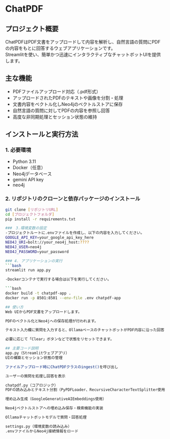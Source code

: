# ChatPDF

## プロジェクト概要  
ChatPDFはPDF文書をアップロードして内容を解析し、自然言語の質問にPDFの内容をもとに回答するウェブアプリケーションです。  
Streamlitを使い、簡単かつ迅速にインタラクティブなチャットボットUIを提供します。

## 主な機能  
- PDFファイルアップロード対応（.pdf形式）  
- アップロードされたPDFのテキストや画像を分割・処理  
- 文書内容をベクトル化しNeo4jのベクトルストアに保存  
- 自然言語の質問に対してPDFの内容を参照し回答  
- 高度な非同期処理とセッション状態の維持  

## インストールと実行方法

### 1. 必要環境  
- Python 3.11  
- Docker（任意）  
- Neo4jデータベース
- gemini API key
- neo4j

### 2. リポジトリのクローンと依存パッケージのインストール  
```bash
git clone [リポジトリURL]
cd [プロジェクトフォルダ]
pip install -r requirements.txt

###　3.環境変数の設定
-プロジェクトルートに.envファイルを作成し、以下の内容を入力してください。
GOOGLE_API_KEY=your_google_api_key_here
NEO4J_URI=bolt://your_neo4j_host:????
NEO4J_USER=neo4j
NEO4J_PASSWORD=your_password

### 4. アプリケーションの実行
```bash
streamlit run app.py

-Dockerコンテナで実行する場合は以下を実行してください。

```bash
docker build -t chatpdf-app .
docker run -p 8501:8501 --env-file .env chatpdf-app

## 使い方
Web UIからPDF文書をアップロードします。

PDFのベクトル化とNeo4jへの保存処理が行われます。

テキスト入力欄に質問を入力すると、OllamaベースのチャットボットがPDF内容に沿った回答をします。

必要に応じて「Clear」ボタンなどで状態をリセットできます。

## 主要コード説明
app.py（Streamlitウェブアプリ）
UIの構築とセッション状態の管理

ファイルアップロード時にChatPDFクラスのingest()を呼び出し

ユーザーの質問を処理し回答を表示

chatpdf.py（コアロジック）
PDFの読み込みとテキスト分割（PyPDFLoader、RecursiveCharacterTextSplitter使用）

埋め込み生成（GoogleGenerativeAIEmbeddings使用）

Neo4jベクトルストアへの埋め込み保存・検索機能の実装

Ollamaチャットボットモデルで質問・回答処理

settings.py（環境変数の読み込み）
.envファイルからNeo4j接続情報をロード

